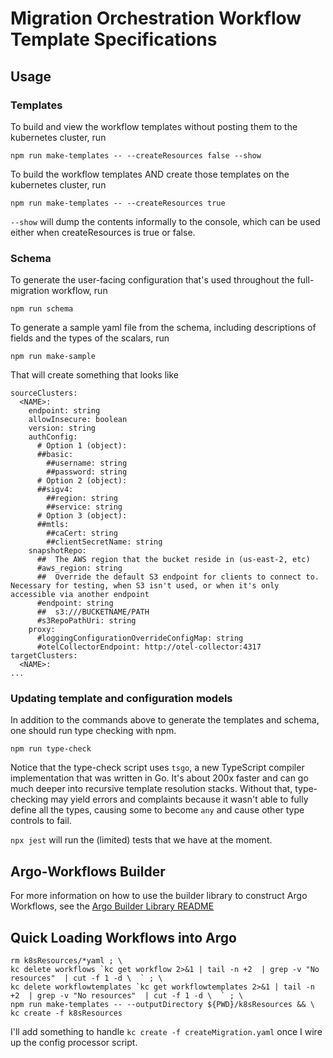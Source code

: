 # Migration Orchestration Workflow Template Specifications

## Usage

### Templates

To build and view the workflow templates without posting them to the kubernetes cluster, run

`npm run make-templates -- --createResources false --show`

To build the workflow templates AND create those templates on the kubernetes cluster, run

`npm run make-templates -- --createResources true`

`--show` will dump the contents informally to the console, which can be used 
either when createResources is true or false.

### Schema

To generate the user-facing configuration that's used throughout the 
full-migration workflow, run

`npm run schema`

To generate a sample yaml file from the schema, including descriptions
of fields and the types of the scalars, run

```shell
npm run make-sample
```

That will create something that looks like 
```
sourceClusters:
  <NAME>:
    endpoint: string
    allowInsecure: boolean
    version: string
    authConfig:
      # Option 1 (object):
      ##basic:
        ##username: string
        ##password: string
      # Option 2 (object):
      ##sigv4:
        ##region: string
        ##service: string
      # Option 3 (object):
      ##mtls:
        ##caCert: string
        ##clientSecretName: string
    snapshotRepo:
      ##  The AWS region that the bucket reside in (us-east-2, etc)
      #aws_region: string
      ##  Override the default S3 endpoint for clients to connect to.  Necessary for testing, when S3 isn't used, or when it's only accessible via another endpoint
      #endpoint: string
      ##  s3:///BUCKETNAME/PATH
      #s3RepoPathUri: string
    proxy:
      #loggingConfigurationOverrideConfigMap: string
      #otelCollectorEndpoint: http://otel-collector:4317
targetClusters:
  <NAME>:
...
```

### Updating template and configuration models

In addition to the commands above to generate the templates and schema,
one should run type checking with npm.

`npm run type-check`

Notice that the type-check script uses `tsgo`, a new TypeScript compiler 
implementation that was written in Go.  It's about 200x faster and can go
much deeper into recursive template resolution stacks.  Without that, 
type-checking may yield errors and complaints because it wasn't able to 
fully define all the types, causing some to become `any` and cause other 
type controls to fail.

`npx jest` will run the (limited) tests that we have at the moment.

## Argo-Workflows Builder 

For more information on how to use the builder library to construct 
Argo Workflows, see the [Argo Builder Library README](./src/argoWorkflowBuilders/README.md)

## Quick Loading Workflows into Argo

```shell
rm k8sResources/*yaml ; \
kc delete workflows `kc get workflow 2>&1 | tail -n +2  | grep -v "No resources"  | cut -f 1 -d \  ` ; \
kc delete workflowtemplates `kc get workflowtemplates 2>&1 | tail -n +2  | grep -v "No resources"  | cut -f 1 -d \  ` ; \
npm run make-templates -- --outputDirectory ${PWD}/k8sResources && \
kc create -f k8sResources
```

I'll add something to handle `kc create -f createMigration.yaml` once I wire up
the config processor script.